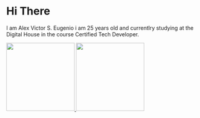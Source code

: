 # Hi There

I am Alex Victor S. Eugenio i am 25 years old and currentlry studying at the Digital House in the course Certified Tech Developer.




<div>
<a href="https://github.com/alexvse">
<img height="180em" src="https://github-readme-stats.vercel.app/api/top-langs/?username=alexvse&layout=compact&langs_count=7&theme=dracula"/>
<img height="180em" src="https://github-readme-stats.vercel.app/api?username=alexvse&show_icons=true&theme=dracula&include_all_commits=true&count_private=true"/>
</div>
